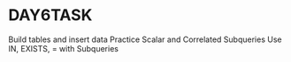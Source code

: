# DAY6TASK
Build tables and insert data
Practice Scalar and Correlated Subqueries
Use IN, EXISTS, = with Subqueries
